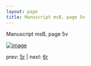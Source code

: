 ```yaml
---
layout: page
title: Manuscript msB, page 5v
---
```


Manuscript msB, page 5v

[![image](http://www.homermultitext.org/iipsrv?OBJ=IIP,1.0&FIF=/project/homer/pyramidal/deepzoom/hmt/vbbifolio/v1/vb_5v_6r.tif&WID=100&CVT=JPEG)](http://www.homermultitext.org/ict2/?urn=urn:cite2:hmt:vbbifolio.v1:vb_5v_6r)

prev:  [5r](../5r) | next:  [6r](../6r)

